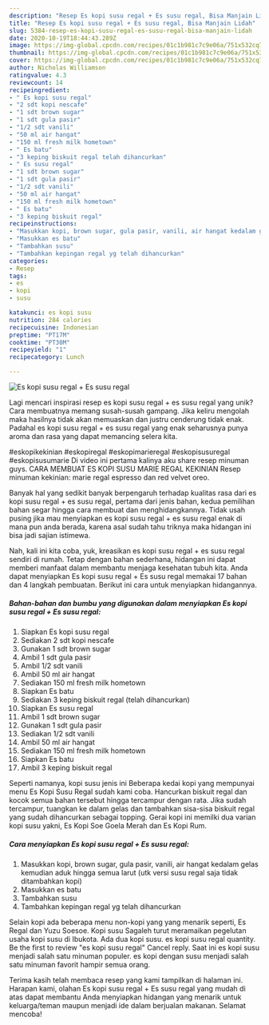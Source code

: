 ```yaml
---
description: "Resep Es kopi susu regal + Es susu regal, Bisa Manjain Lidah"
title: "Resep Es kopi susu regal + Es susu regal, Bisa Manjain Lidah"
slug: 5384-resep-es-kopi-susu-regal-es-susu-regal-bisa-manjain-lidah
date: 2020-10-19T18:44:43.289Z
image: https://img-global.cpcdn.com/recipes/01c1b981c7c9e06a/751x532cq70/es-kopi-susu-regal-es-susu-regal-foto-resep-utama.jpg
thumbnail: https://img-global.cpcdn.com/recipes/01c1b981c7c9e06a/751x532cq70/es-kopi-susu-regal-es-susu-regal-foto-resep-utama.jpg
cover: https://img-global.cpcdn.com/recipes/01c1b981c7c9e06a/751x532cq70/es-kopi-susu-regal-es-susu-regal-foto-resep-utama.jpg
author: Nicholas Williamson
ratingvalue: 4.3
reviewcount: 14
recipeingredient:
- " Es kopi susu regal"
- "2 sdt kopi nescafe"
- "1 sdt brown sugar"
- "1 sdt gula pasir"
- "1/2 sdt vanili"
- "50 ml air hangat"
- "150 ml fresh milk hometown"
- " Es batu"
- "3 keping biskuit regal telah dihancurkan"
- " Es susu regal"
- "1 sdt brown sugar"
- "1 sdt gula pasir"
- "1/2 sdt vanili"
- "50 ml air hangat"
- "150 ml fresh milk hometown"
- " Es batu"
- "3 keping biskuit regal"
recipeinstructions:
- "Masukkan kopi, brown sugar, gula pasir, vanili, air hangat kedalam gelas kemudian aduk hingga semua larut (utk versi susu regal saja tidak ditambahkan kopi)"
- "Masukkan es batu"
- "Tambahkan susu"
- "Tambahkan kepingan regal yg telah dihancurkan"
categories:
- Resep
tags:
- es
- kopi
- susu

katakunci: es kopi susu 
nutrition: 284 calories
recipecuisine: Indonesian
preptime: "PT17M"
cooktime: "PT30M"
recipeyield: "1"
recipecategory: Lunch

---
```



![Es kopi susu regal + Es susu regal](https://img-global.cpcdn.com/recipes/01c1b981c7c9e06a/751x532cq70/es-kopi-susu-regal-es-susu-regal-foto-resep-utama.jpg)

Lagi mencari inspirasi resep es kopi susu regal + es susu regal yang unik? Cara membuatnya memang susah-susah gampang. Jika keliru mengolah maka hasilnya tidak akan memuaskan dan justru cenderung tidak enak. Padahal es kopi susu regal + es susu regal yang enak seharusnya punya aroma dan rasa yang dapat memancing selera kita.

#eskopikekinian #eskopiregal #eskopimarieregal #eskopisusuregal #eskopisusumarie Di video ini pertama kalinya aku share resep minuman guys. CARA MEMBUAT ES KOPI SUSU MARIE REGAL KEKINIAN Resep minuman kekinian: marie regal espresso dan red velvet oreo.

Banyak hal yang sedikit banyak berpengaruh terhadap kualitas rasa dari es kopi susu regal + es susu regal, pertama dari jenis bahan, kedua pemilihan bahan segar hingga cara membuat dan menghidangkannya. Tidak usah pusing jika mau menyiapkan es kopi susu regal + es susu regal enak di mana pun anda berada, karena asal sudah tahu triknya maka hidangan ini bisa jadi sajian istimewa.


Nah, kali ini kita coba, yuk, kreasikan es kopi susu regal + es susu regal sendiri di rumah. Tetap dengan bahan sederhana, hidangan ini dapat memberi manfaat dalam membantu menjaga kesehatan tubuh kita. Anda dapat menyiapkan Es kopi susu regal + Es susu regal memakai 17 bahan dan 4 langkah pembuatan. Berikut ini cara untuk menyiapkan hidangannya.

<!--inarticleads1-->

##### Bahan-bahan dan bumbu yang digunakan dalam menyiapkan Es kopi susu regal + Es susu regal:

1. Siapkan  Es kopi susu regal
1. Sediakan 2 sdt kopi nescafe
1. Gunakan 1 sdt brown sugar
1. Ambil 1 sdt gula pasir
1. Ambil 1/2 sdt vanili
1. Ambil 50 ml air hangat
1. Sediakan 150 ml fresh milk hometown
1. Siapkan  Es batu
1. Sediakan 3 keping biskuit regal (telah dihancurkan)
1. Siapkan  Es susu regal
1. Ambil 1 sdt brown sugar
1. Gunakan 1 sdt gula pasir
1. Sediakan 1/2 sdt vanili
1. Ambil 50 ml air hangat
1. Sediakan 150 ml fresh milk hometown
1. Siapkan  Es batu
1. Ambil 3 keping biskuit regal


Seperti namanya, kopi susu jenis ini Beberapa kedai kopi yang mempunyai menu Es Kopi Susu Regal sudah kami coba. Hancurkan biskuit regal dan kocok semua bahan tersebut hingga tercampur dengan rata. Jika sudah tercampur, tuangkan ke dalam gelas dan tambahkan sisa-sisa biskuit regal yang sudah dihancurkan sebagai topping. Gerai kopi ini memilki dua varian kopi susu yakni, Es Kopi Soe Goela Merah dan Es Kopi Rum. 

<!--inarticleads2-->

##### Cara menyiapkan Es kopi susu regal + Es susu regal:

1. Masukkan kopi, brown sugar, gula pasir, vanili, air hangat kedalam gelas kemudian aduk hingga semua larut (utk versi susu regal saja tidak ditambahkan kopi)
1. Masukkan es batu
1. Tambahkan susu
1. Tambahkan kepingan regal yg telah dihancurkan


Selain kopi ada beberapa menu non-kopi yang yang menarik seperti, Es Regal dan Yuzu Soesoe. Kopi susu Sagaleh turut meramaikan pegelutan usaha kopi susu di Ibukota. Ada dua kopi susu. es kopi susu regal quantity. Be the first to review &#34;es kopi susu regal&#34; Cancel reply. Saat ini es kopi susu menjadi salah satu minuman populer. es kopi dengan susu menjadi salah satu minuman favorit hampir semua orang. 

Terima kasih telah membaca resep yang kami tampilkan di halaman ini. Harapan kami, olahan Es kopi susu regal + Es susu regal yang mudah di atas dapat membantu Anda menyiapkan hidangan yang menarik untuk keluarga/teman maupun menjadi ide dalam berjualan makanan. Selamat mencoba!
